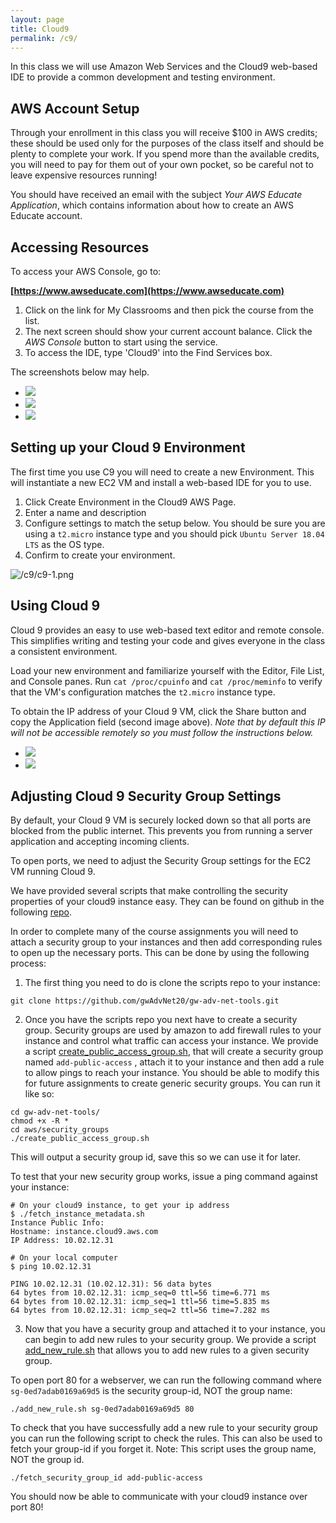 ```yaml
---
layout: page
title: Cloud9
permalink: /c9/
---
```

<link type="text/css" rel="stylesheet" href="/assets/css/lightslider.min.css" />
<script src="https://ajax.googleapis.com/ajax/libs/jquery/1.11.0/jquery.min.js"></script>
<script src="/assets/js/lightslider.min.js"></script>

<script type="text/javascript">
$(document).ready(function() {
    $("#slider").lightSlider({
        item: 1,
        mode: "slide",
        auto: false,
        loop: false,
        controls: true,
        pager: true,
    });
});
</script>
<script type="text/javascript">
$(document).ready(function() {
    $("#slider2").lightSlider({
        item: 1,
        mode: "slide",
        auto: false,
        loop: false,
        controls: true,
        pager: true,
    });
});
</script>

In this class we will use Amazon Web Services and the Cloud9 web-based IDE to provide a common development and testing environment.

## AWS Account Setup
Through your enrollment in this class you will receive $100 in AWS credits; these should be used only for the purposes of the class itself and should be plenty to complete your work. If you spend more than the available credits, you will need to pay for them out of your own pocket, so be careful not to leave expensive resources running!

You should have received an email with the subject *Your AWS Educate Application*, which contains information about how to create an AWS Educate account.

## Accessing Resources
To access your AWS Console, go to:


**[https://www.awseducate.com](https://www.awseducate.com)**

  1. Click on the link for My Classrooms and then pick the course from the list.
  2. The next screen should show your current account balance. Click the *AWS Console* button to start using the service.
  3. To access the IDE, type 'Cloud9' into the Find Services box.

The screenshots below may help.

<ul id="slider">
	<li><img src="/c9/aws-1.png"></li>
	<li><img src="/c9/aws-2.png"></li>
	<li><img src="/c9/aws-3.png"></li>
</ul>


## Setting up your Cloud 9 Environment
The first time you use C9 you will need to create a new Environment. This will instantiate a new EC2 VM and install a web-based IDE for you to use.

1. Click Create Environment in the Cloud9 AWS Page.
2. Enter a name and description
3. Configure settings to match the setup below. You should be sure you are using a `t2.micro` instance type and you should pick `Ubuntu Server 18.04 LTS` as the OS type.
4. Confirm to create your environment. 

![/c9/c9-1.png](/c9/c9-1.png)

## Using Cloud 9
Cloud 9 provides an easy to use web-based text editor and remote console. This simplifies writing and testing your code and gives everyone in the class a consistent environment.

Load your new environment and familiarize yourself with the Editor, File List, and Console panes. Run `cat /proc/cpuinfo` and `cat /proc/meminfo` to verify that the VM's configuration matches the `t2.micro` instance type.

To obtain the IP address of your Cloud 9 VM, click the Share button and copy the Application field (second image above). *Note that by default this IP will not be accessible remotely so you must follow the instructions below.*

<ul id="slider2">
	<li><img src="/c9/c9-2.png"></li>
	<li><img src="/c9/c9-3.png"></li>
</ul>


## Adjusting Cloud 9 Security Group Settings
By default, your Cloud 9 VM is securely locked down so that all ports are blocked from the public internet. This prevents you from running a server application and accepting incoming clients.

To open ports, we need to adjust the Security Group settings for the EC2 VM running Cloud 9.

We have provided several scripts that make controlling the security properties of your cloud9 instance easy. They can be found on github in the following [repo](https://github.com/gwAdvNet20/gw-adv-net-tools/tree/master/aws/security_groups). 

In order to complete many of the course assignments you will need to attach a security group to your instances and then add corresponding rules to open up the necessary ports. This can be done by using the following process:


1. The first thing you need to do is clone the scripts repo to your instance:

```
git clone https://github.com/gwAdvNet20/gw-adv-net-tools.git
```

2. Once you have the scripts repo you next have to create a security group. Security groups are used by amazon to add firewall rules to your instance and control what traffic can access your instance. We provide a script [create_public_access_group.sh](https://github.com/gwAdvNet20/gw-adv-net-tools/blob/master/aws/security_groups/create_public_access_group.sh), that will create a security group named `add-public-access` , attach it to your instance and then add a rule to allow pings to reach your instance. You should be able to modify this for future assignments to create generic security groups. You can run it like so:

```
cd gw-adv-net-tools/
chmod +x -R *
cd aws/security_groups
./create_public_access_group.sh
```
This will output a security group id, save this so we can use it for later. 


To test that your new security group works, issue a ping command against your instance:

```
# On your cloud9 instance, to get your ip address
$ ./fetch_instance_metadata.sh
Instance Public Info:
Hostname: instance.cloud9.aws.com
IP Address: 10.02.12.31
```

```
# On your local computer
$ ping 10.02.12.31

PING 10.02.12.31 (10.02.12.31): 56 data bytes
64 bytes from 10.02.12.31: icmp_seq=0 ttl=56 time=6.771 ms
64 bytes from 10.02.12.31: icmp_seq=1 ttl=56 time=5.835 ms
64 bytes from 10.02.12.31: icmp_seq=2 ttl=56 time=7.282 ms
```

3. Now that you have a security group and attached it to your instance, you can begin to add new rules to your security group. We provide a script [add_new_rule.sh](https://github.com/gwAdvNet20/gw-adv-net-tools/blob/master/aws/security_groups/add_new_rule.sh) that allows you to add new rules to a given security group. 

To open port 80 for a webserver, we can run the following command where `sg-0ed7adab0169a69d5` is the security group-id, NOT the group name:

```
./add_new_rule.sh sg-0ed7adab0169a69d5 80
```

To check that you have successfully add a new rule to your security group you can run the following script to check the rules. This can also be used to fetch your group-id if you forget it. Note: This script uses the group name, NOT the group id.

```
./fetch_security_group_id add-public-access
```

You should now be able to communicate with your cloud9 instance over port 80! 


